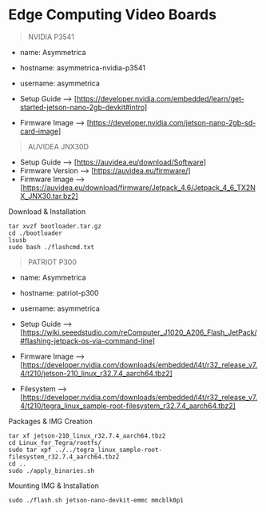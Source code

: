 # Edge Computing Video Boards

> NVIDIA P3541

- name: Asymmetrica
- hostname: asymmetrica-nvidia-p3541
- username: asymmetrica

- Setup Guide --> [https://developer.nvidia.com/embedded/learn/get-started-jetson-nano-2gb-devkit#intro]
- Firmware Image --> [https://developer.nvidia.com/jetson-nano-2gb-sd-card-image]


> AUVIDEA JNX30D
- Setup Guide --> [https://auvidea.eu/download/Software]
- Firmware Version --> [https://auvidea.eu/firmware/]
- Firmware Image --> [https://auvidea.eu/download/firmware/Jetpack_4.6/Jetpack_4_6_TX2NX_JNX30.tar.bz2]

Download & Installation
```
tar xvzf bootloader.tar.gz
cd ./bootloader
lsusb
sudo bash ./flashcmd.txt
```

>  PATRIOT P300

- name: Asymmetrica
- hostname: patriot-p300
- username: asymmetrica

- Setup Guide --> [https://wiki.seeedstudio.com/reComputer_J1020_A206_Flash_JetPack/#flashing-jetpack-os-via-command-line]
- Firmware Image --> [https://developer.nvidia.com/downloads/embedded/l4t/r32_release_v7.4/t210/jetson-210_linux_r32.7.4_aarch64.tbz2]
- Filesystem --> [https://developer.nvidia.com/downloads/embedded/l4t/r32_release_v7.4/t210/tegra_linux_sample-root-filesystem_r32.7.4_aarch64.tbz2]

Packages & IMG Creation
```
tar xf jetson-210_linux_r32.7.4_aarch64.tbz2
cd Linux_for_Tegra/rootfs/
sudo tar xpf ../../tegra_linux_sample-root-filesystem_r32.7.4_aarch64.tbz2
cd ..
sudo ./apply_binaries.sh
```

Mounting IMG & Installation
```
sudo ./flash.sh jetson-nano-devkit-emmc mmcblk0p1
```
